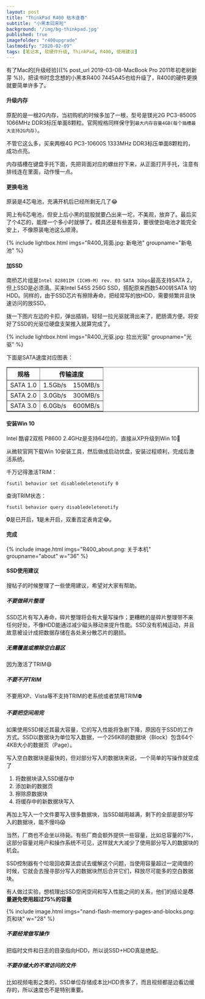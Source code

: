 ```yaml
---
layout: post
title: "ThinkPad R400 枯木逢春"
subtitle: "小黑本回来啦"
background: '/img/bg-thinkpad.jpg'
published: true
imagefolder: "r400upgrade"
lastmodify: "2020-02-09"
tags: [笔记本, 软硬件升级, ThinkPad, R400, 使用建议]
---
```


有了Mac的[升级经验]({% post_url 2019-03-08-MacBook Pro 2011年初老树新芽 %})，把读书时念念想的小黑本R400 7445A45也给升级了，R400的硬件更换就要简单许多了。

#### 升级内存

原配的是一根2G内存，当初购机的时候多加了一根，型号是镁光2G PC3-8500S 1066MHz DDR3标压单面8颗粒。官网规格同样保守到`最大内存容量4GB(每个插槽最大支持2G内存)`。

不管它这么多，买来两根4G PC3-10600S 1333MHz DDR3标压单面8颗粒的，成功点亮。

内存插槽在键盘手托下面，先把背面对应的螺丝拧下来，从正面打开手托，注意有排线连在里面，动作慢一点。

#### 更换电池

原装是4芯电池，充满开机后已经所剩无几了:joy:

网上有6芯电池，但安上后小黑的屁股就要凸出来一坨，不美观，放弃了。最后买了个4芯的，能撑一个多小时就够了。模具还是有些差异，要很使劲电池才能完全安上，不像原装电池这么顺滑。

{% include lightbox.html imgs="R400_背面.jpg: 新电池" groupname="新电池" %}

#### 加SSD

南桥芯片组是`Intel 82801IM (ICH9-M) rev. 03 SATA 3Gbps`最高支持SATA 2，但上SSD是必须滴。买来Intel 545S 256G SSD，搭配原来西数5400转SATA 1的HDD。同样的，由于SSD芯片有擦除寿命，把经常写的放HDD，需要频繁并且快速访问的放SSD。

拨一下图片左边的卡扣，弹出插销，轻轻一拉光驱就滑出来了，肥肠滴方便。将安好了SSD的光驱位硬盘支架推入就算完成了。

{% include lightbox.html imgs="R400_光驱.jpg: 拉出光驱" groupname="光驱" %}

下面是SATA速度对应图表：

<table width="60%" border="1" align="center">
<thead>
<tr align="center">
<th>规格</th>
<th>传输速度</th>
</tr>
</thead>
<tbody>
<tr>
<td align="center">SATA 1.0</td>
<td align="center">1.5Gb/s &nbsp;&nbsp; 150MB/s</td>
</tr>
<tr>
<td align="center">SATA 2.0</td>
<td align="center">3.0Gb/s &nbsp;&nbsp; 300MB/s</td>
</tr>
<tr>
<td align="center">SATA 3.0</td>
<td align="center">6.0Gb/s &nbsp;&nbsp; 600MB/s</td>
</tr>
</tbody>
</table>

#### 安装Win 10

Intel 酷睿2双核 P8600 2.4GHz是支持64位的，直接从XP升级到Win 10:rocket:

从微软官网下载Win 10安装工具，然后做成启动优盘，安装过程顺利，完成后激活系统。

千万记得激活TRIM：

```
fsutil behavior set disabledeletenotify 0
```

查询TRIM状态：

```
fsutil behavior query disabledeletenotify
```

**0**是已开启，**1**是未开启，双重否定表肯定:joy:。

#### 完成

{% include image.html imgs="R400_about.png: 关于本机" groupname="about" w="36" %}

#### SSD使用建议

搜帖子的时候整理了一些使用建议，希望对大家有帮助。

##### 不要做碎片整理

SSD芯片有写入寿命，碎片整理将会有大量写操作；更糟糕的是碎片整理带不来任何好处，不像HDD能通过减少磁头移动来提升性能。SSD没有机械运动，并且故意被设计成把数据存储在各处来分散芯片的磨损。

##### 无需覆盖或擦除空白扇区

因为激活了TRIM:smile:

##### 不要不开TRIM
不要用XP、Vista等不支持TRIM的老系统或者禁用TRIM:no_entry:

##### 不要把空间用完

如果使用SSD接近其最大容量，它的写入性能将急剧下降，原因在于SSD的工作方式。SSD以数据块为单位写入数据，一个256KB的数据块（Block）包含64个4KB大小的数据页（Page）。

写入空白数据块是最快的，但对部分写入的数据块来说，一个简单的写操作就变成了

1. 将数据块读入SSD缓存中
1. 添加新的数据页
1. 擦除原数据块
1. 将缓存中的新数据块写入

再加上写入一个文件要写入很多数据块，当SSD越用越满，剩下的全部是部分写入的数据块，能不慢吗:scream:

当然，厂商也不会坐以待毙。有些厂商会额外提供一些容量，比如总容量的7%，这部分容量对用户和操作系统不可见，这样就大大减少了使用部分写入的数据块的机会。

SSD控制器有个垃圾回收算法尝试去缓解这个问题，当使用容量超过一定阈值的时候，它就会去搜寻部分写入的数据块然后合并它们，释放尽可能多的空白数据块。

有人做过实验，想梳理出SSD空闲空间和写入性能之间的关系，他们的结论是**尽量避免使用超过75%的容量**

{% include image.html imgs="nand-flash-memory-pages-and-blocks.png: 页和块"  w="28" %}

##### 不要经常做写操作

把临时文件和日志的目录指向HDD，所以说SSD+HDD真是绝配。

##### 不要存储大的不常访问的文件

比如视频电影之类的，SSD单位存储成本比HDD贵多了，而且视频都是边看边缓存的，所以速度也不是特别重要。